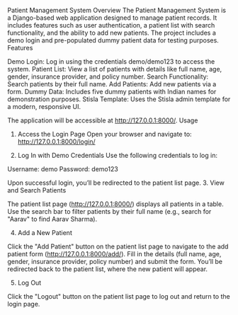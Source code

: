 Patient Management System
Overview
The Patient Management System is a Django-based web application designed to manage patient records. It includes features such as user authentication, a patient list with search functionality, and the ability to add new patients. The project includes a demo login and pre-populated dummy patient data for testing purposes.
Features

Demo Login: Log in using the credentials demo/demo123 to access the system.
Patient List: View a list of patients with details like full name, age, gender, insurance provider, and policy number.
Search Functionality: Search patients by their full name.
Add Patients: Add new patients via a form.
Dummy Data: Includes five dummy patients with Indian names for demonstration purposes.
Stisla Template: Uses the Stisla admin template for a modern, responsive UI.

The application will be accessible at http://127.0.0.1:8000/.
Usage
1. Access the Login Page
Open your browser and navigate to:
http://127.0.0.1:8000/login/

2. Log In with Demo Credentials
Use the following credentials to log in:

Username: demo
Password: demo123

Upon successful login, you’ll be redirected to the patient list page.
3. View and Search Patients

The patient list page (http://127.0.0.1:8000/) displays all patients in a table.
Use the search bar to filter patients by their full name (e.g., search for "Aarav" to find Aarav Sharma).

4. Add a New Patient

Click the "Add Patient" button on the patient list page to navigate to the add patient form (http://127.0.0.1:8000/add/).
Fill in the details (full name, age, gender, insurance provider, policy number) and submit the form.
You’ll be redirected back to the patient list, where the new patient will appear.

5. Log Out

Click the "Logout" button on the patient list page to log out and return to the login page.
